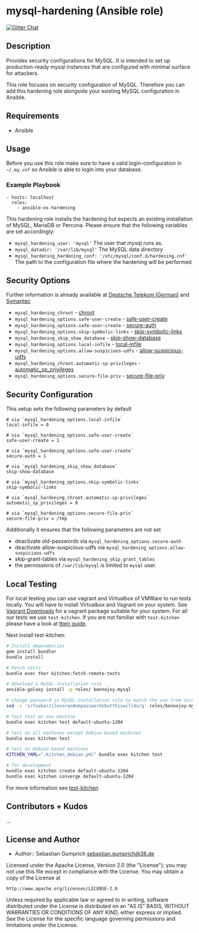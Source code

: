 # mysql-hardening (Ansible role)

[![Gitter Chat](https://badges.gitter.im/Join%20Chat.svg)][3]

## Description

Provides security configurations for MySQL. It is intended to set up production-ready mysql instances that are configured with minimal surface for attackers.

This role focuses on security configuration of MySQL. Therefore you can add this hardening role alongside your existing MySQL configuration in Ansible.

## Requirements

* Ansible 

## Usage

Before you use this role make sure to have a valid login-configuration in `~/.my.cnf` so Ansible is able to login into your database.

### Example Playbook

    - hosts: localhost
      roles:
        - ansible-os-hardening

This hardening role installs the hardening but expects an existing installation of MySQL, MariaDB or Percona. Please ensure that the following variables are set accordingly:

- `mysql_hardening_user: 'mysql'` The user that mysql runs as.
- `mysql_datadir: '/var/lib/mysql'` The MySQL data directory
- `mysql_hardening_hardening_conf: '/etc/mysql/conf.d/hardening.cnf'` The path to the configuration file where the hardening will be performed

## Security Options

Further information is already available at [Deutsche Telekom (German)](http://www.telekom.com/static/-/155996/7/technische-sicherheitsanforderungen-si) and [Symantec](http://www.symantec.com/connect/articles/securing-mysql-step-step) 

* `mysql_hardening_chroot` - [chroot](http://dev.mysql.com/doc/refman/5.7/en/server-options.html#option_mysqld_chroot)
* `mysql_hardening_options.safe-user-create` - [safe-user-create](http://dev.mysql.com/doc/refman/5.7/en/server-options.html#option_mysqld_safe-user-create)
* `mysql_hardening_options.safe-user-create` - [secure-auth](http://dev.mysql.com/doc/refman/5.7/en/server-options.html#option_mysqld_secure-auth)
* `mysql_hardening_options.skip-symbolic-links` - [skip-symbolic-links](http://dev.mysql.com/doc/refman/5.7/en/server-options.html#option_mysqld_symbolic-links)
* `mysql_hardening_skip_show_database` - [skip-show-database](http://dev.mysql.com/doc/refman/5.7/en/server-options.html#option_mysqld_skip-show-database)
* `mysql_hardening_options.local-infile` - [local-infile](http://dev.mysql.com/doc/refman/5.7/en/server-system-variables.html#sysvar_local_infile)
* `mysql_hardening_options.allow-suspicious-udfs` - [allow-suspicious-udfs](https://dev.mysql.com/doc/refman/5.7/en/server-options.html#option_mysqld_allow-suspicious-udfs)
* `mysql_hardening_chroot.automatic-sp-privileges` - [automatic_sp_privileges](https://dev.mysql.com/doc/refman/5.7/en/server-system-variables.html#sysvar_automatic_sp_privileges)
* `mysql_hardening_options.secure-file-priv` - [secure-file-priv](https://dev.mysql.com/doc/refman/5.7/en/server-options.html#option_mysqld_secure-file-priv)

## Security Configuration

This setup sets the following parameters by default

    # via `mysql_hardening_options.local-infile` 
    local-infile = 0

    # via `mysql_hardening_options.safe-user-create` 
    safe-user-create = 1

    # via `mysql_hardening_options.safe-user-create` 
    secure-auth = 1

    # via `mysql_hardening_skip_show_database` 
    skip-show-database

    # via `mysql_hardening_options.skip-symbolic-links` 
    skip-symbolic-links

    # via `mysql_hardening_chroot.automatic-sp-privileges` 
    automatic_sp_privileges = 0

    # via `mysql_hardening_options.secure-file-priv`
    secure-file-priv = /tmp


Additionally it ensures that the following parameters are not set

 * deactivate old-passwords via `mysql_hardening_options.secure-auth`
 * deactivate allow-suspicious-udfs via `mysql_hardening_options.allow-suspicious-udfs`
 * skip-grant-tables via `mysql_hardening_skip_grant_tables`
 * the permissions of `/var/lib/mysql` is limited to `mysql` user.

## Local Testing

For local testing you can use vagrant and Virtualbox of VMWare to run tests locally. You will have to install Virtualbox and Vagrant on your system. See [Vagrant Downloads](http://downloads.vagrantup.com/) for a vagrant package suitable for your system. For all our tests we use `test-kitchen`. If you are not familiar with `test-kitchen` please have a look at [their guide](http://kitchen.ci/docs/getting-started).

Next install test-kitchen:

```bash
# Install dependencies
gem install bundler
bundle install

# Fetch tests
bundle exec thor kitchen:fetch-remote-tests

# download a MySQL-installation role
ansible-galaxy install -p roles/ bennojoy.mysql

# change password in MySQL-installation role to match the one from testing
sed -i 's/foobar/iloverandompasswordsbutthiswilldo/g' roles/bennojoy.mysql/defaults/main.yml

# fast test on one machine
bundle exec kitchen test default-ubuntu-1204

# test on all machines except Debian-based machines
bundle exec kitchen test

# test on Debian-based machines
KITCHEN_YAML=".kitchen_debian.yml" bundle exec kitchen test

# for development
bundle exec kitchen create default-ubuntu-1204
bundle exec kitchen converge default-ubuntu-1204
```

For more information see [test-kitchen](http://kitchen.ci/docs/getting-started)

## Contributors + Kudos

...

## License and Author

* Author:: Sebastian Gumprich <sebastian.gumprich@38.de>

Licensed under the Apache License, Version 2.0 (the "License");
you may not use this file except in compliance with the License.
You may obtain a copy of the License at

    http://www.apache.org/licenses/LICENSE-2.0

Unless required by applicable law or agreed to in writing, software
distributed under the License is distributed on an "AS IS" BASIS,
WITHOUT WARRANTIES OR CONDITIONS OF ANY KIND, either express or implied.
See the License for the specific language governing permissions and
limitations under the License.

[3]: https://gitter.im/hardening-io/general
